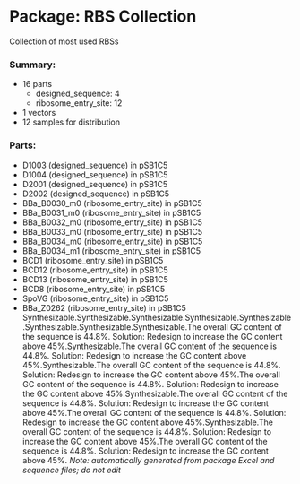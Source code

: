 # Package: RBS Collection

Collection of most used RBSs

### Summary:

- 16 parts
    - designed_sequence: 4
    - ribosome_entry_site: 12
- 1 vectors
- 12 samples for distribution

### Parts:

- D1003 (designed_sequence) in pSB1C5
- D1004 (designed_sequence) in pSB1C5
- D2001 (designed_sequence) in pSB1C5
- D2002 (designed_sequence) in pSB1C5
- BBa_B0030_m0 (ribosome_entry_site) in pSB1C5
- BBa_B0031_m0 (ribosome_entry_site) in pSB1C5
- BBa_B0032_m0 (ribosome_entry_site) in pSB1C5
- BBa_B0033_m0 (ribosome_entry_site) in pSB1C5
- BBa_B0034_m0 (ribosome_entry_site) in pSB1C5
- BBa_B0034_m1 (ribosome_entry_site) in pSB1C5
- BCD1 (ribosome_entry_site) in pSB1C5
- BCD12 (ribosome_entry_site) in pSB1C5
- BCD13 (ribosome_entry_site) in pSB1C5
- BCD8 (ribosome_entry_site) in pSB1C5
- SpoVG (ribosome_entry_site) in pSB1C5
- BBa_Z0262 (ribosome_entry_site) in pSB1C5
Synthesizable.Synthesizable.Synthesizable.Synthesizable.Synthesizable.Synthesizable.Synthesizable.Synthesizable.The overall GC content of the sequence is 44.8%. Solution: Redesign to increase the GC content above 45%.Synthesizable.The overall GC content of the sequence is 44.8%. Solution: Redesign to increase the GC content above 45%.Synthesizable.The overall GC content of the sequence is 44.8%. Solution: Redesign to increase the GC content above 45%.The overall GC content of the sequence is 44.8%. Solution: Redesign to increase the GC content above 45%.Synthesizable.The overall GC content of the sequence is 44.8%. Solution: Redesign to increase the GC content above 45%.The overall GC content of the sequence is 44.8%. Solution: Redesign to increase the GC content above 45%.Synthesizable.The overall GC content of the sequence is 44.8%. Solution: Redesign to increase the GC content above 45%.The overall GC content of the sequence is 44.8%. Solution: Redesign to increase the GC content above 45%.
_Note: automatically generated from package Excel and sequence files; do not edit_
